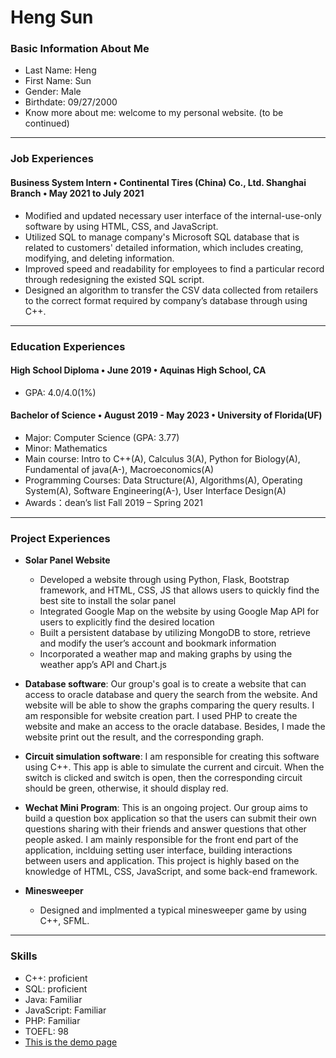 <h1>Heng Sun</h1>

### Basic Information About Me
* Last Name: Heng   
* First Name: Sun
* Gender: Male  
* Birthdate: 09/27/2000
* Know more about me: welcome to my personal website. (to be continued)
---
### Job Experiences

#### Business System Intern • Continental Tires (China) Co., Ltd. Shanghai Branch • May 2021 to July 2021
* Modified and updated necessary user interface of the internal-use-only software by using HTML, CSS, and JavaScript.
* Utilized SQL to manage company's Microsoft SQL database that is related to customers' detailed information, which includes creating, modifying, and deleting information. 
*	Improved speed and readability for employees to find a particular record through redesigning the existed SQL script.
* Designed an algorithm to transfer the CSV data collected from retailers to the correct format required by company’s database through using C++.
---
### Education Experiences
#### High School Diploma • June 2019 • Aquinas High School, CA
* GPA: 4.0/4.0(1%)

#### Bachelor of Science • August 2019 - May 2023 • University of Florida(UF)
* Major: Computer Science (GPA: 3.77)
* Minor: Mathematics
* Main course: Intro to C++(A), Calculus 3(A), Python for Biology(A), Fundamental of java(A-), Macroeconomics(A)
* Programming Courses: Data Structure(A), Algorithms(A), Operating System(A), Software Engineering(A-), User Interface Design(A)
* Awards：dean’s list Fall 2019 – Spring 2021


---
### Project Experiences
* **Solar Panel Website**
  * Developed a website through using Python, Flask, Bootstrap framework, and HTML, CSS, JS that allows users to quickly find the best site to install the solar panel
  * Integrated Google Map on the website by using Google Map API for users to explicitly find the desired location
  * Built a persistent database by utilizing MongoDB to store, retrieve and modify the user’s account and bookmark information
  * Incorporated a weather map and making graphs by using the weather app’s API and Chart.js

* **Database software**: Our group's goal is to create a website that can access to oracle database and query the search from the website. And website will be able to show the graphs comparing the query results. I am responsible for website creation part. I used PHP to create the website and make an access to the oracle database. Besides, I made the website print out the result, and the corresponding graph.
* <strong>Circuit simulation software</strong>: I am responsible for creating this software using C++. This app is able to simulate the current and circuit. When the switch is clicked and switch is open, then the corresponding circuit should be green, otherwise, it should display red.
* <strong>Wechat Mini Program</strong>: This is an ongoing project. Our group aims to build a question box application so that the users can submit their own questions sharing with their friends and answer questions that other people asked. I am mainly responsible for the front end part of the application, inclduing setting user interface, building interactions between users and application. This project is highly based on the knowledge of HTML, CSS, JavaScript, and some back-end framework. 
* **Minesweeper**
  * Designed and implmented a typical minesweeper game by using C++, SFML.
---
### Skills
* C++: proficient
* SQL: proficient
* Java: Familiar 
* JavaScript: Familiar
* PHP: Familiar
* TOEFL: 98
* <a href="http://jimmysoccer.github.io/demo.html">This is the demo page</a>
